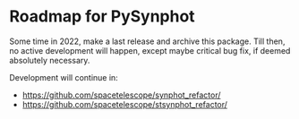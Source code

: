 # Roadmap for PySynphot

Some time in 2022, make a last release and archive this package.
Till then, no active development will happen, except maybe
critical bug fix, if deemed absolutely necessary.

Development will continue in:

* https://github.com/spacetelescope/synphot_refactor/
* https://github.com/spacetelescope/stsynphot_refactor/
